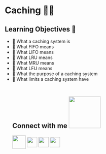<h1 aling='center'> Caching 💾💽 </h1>
<h2> Learning Objectives 🎯 </h2>
<ul>
<li>🌱 What a caching system is</li>
<li>🌱 What FIFO means</li>
<li>🌱 What LIFO means</li>
<li>🌱 What LRU means</li>
<li>🌱 What MRU means</li>
<li>🌱 What LFU means</li>
<li>🌱 What the purpose of a caching system</li>
<li>🌱 What limits a caching system have</li>
<br/>
<h2> Connect with me <img src='https://raw.githubusercontent.com/ShahriarShafin/ShahriarShafin/main/Assets/handshake.gif' width="100px"> </h2>
<a href="mailto:LauSCaicedo@gmail.com"><img src="https://i.pinimg.com/originals/84/7c/08/847c083cc09040091439e3c05d1fedde.png" width="42px" align = 'center'></a>
<a href = 'https://www.linkedin.com/in/lauscaicedo/'> <img width = '32px' align= 'center' src="https://raw.githubusercontent.com/rahulbanerjee26/githubAboutMeGenerator/main/icons/linked-in-alt.svg"/></a>
<a href = 'https://www.twitter.com/@LauSCaicedo'> <img width = '32px' align= 'center' src="https://raw.githubusercontent.com/rahulbanerjee26/githubAboutMeGenerator/main/icons/twitter.svg"/></a>
<a href = 'https://www.github.com/LauSCaicedo'> <img width = '32px' align= 'center' src="https://raw.githubusercontent.com/rahulbanerjee26/githubAboutMeGenerator/main/icons/github.svg"/></a>
